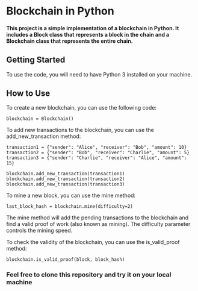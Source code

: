 # Blockchain in Python

#### This project is a simple implementation of a blockchain in Python. It includes a Block class that represents a block in the chain and a Blockchain class that represents the entire chain.

## Getting Started

To use the code, you will need to have Python 3 installed on your machine.

## How to Use

To create a new blockchain, you can use the following code:

 `blockchain = Blockchain()`
 
 To add new transactions to the blockchain, you can use the add_new_transaction method:
 
 ```
transaction1 = {"sender": "Alice", "receiver": "Bob", "amount": 10}
transaction2 = {"sender": "Bob", "receiver": "Charlie", "amount": 5}
transaction3 = {"sender": "Charlie", "receiver": "Alice", "amount": 15}

blockchain.add_new_transaction(transaction1)
blockchain.add_new_transaction(transaction2)
blockchain.add_new_transaction(transaction3)

 ```
 
 To mine a new block, you can use the mine method:
 
 `last_block_hash = blockchain.mine(difficulty=2)`
 
The mine method will add the pending transactions to the blockchain and find a valid proof of work (also known as mining). The difficulty parameter controls the mining speed.

To check the validity of the blockchain, you can use the is_valid_proof method:

`blockchain.is_valid_proof(block, block_hash)`



### Feel free to clone this repository and try it on your local machine
